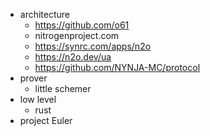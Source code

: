 
* architecture
  * https://github.com/o61
  * nitrogenproject.com
  * https://synrc.com/apps/n2o
  * https://n2o.dev/ua
  * https://github.com/NYNJA-MC/protocol
* prover
  * little schemer
* low level
  * rust
* project Euler
